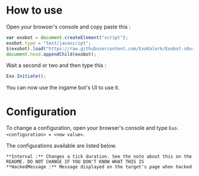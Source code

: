 # How to use
Open your browser's console and copy paste this :

```javascript
var exobot = document.createElement("script");
exobot.type = "text/javascript";
$(exobot).load("https://raw.githubusercontent.com/ExoKalork/Exobot-s0urce.io/master/main.js");
document.head.appendChild(exobot);
```

Wait a second or two and then type this : 

```javascript
Exo.Initiate();
```

You can now use the ingame bot's UI to use it.

# Configuration
To change a configuration, open your browser's console and type `Exo.<configuration> = <new value>`.

The configurations available are listed below.

```
**Interval :** Changes a tick duration. See the note about this on the README. DO NOT CHANGE IF YOU DON'T KNOW WHAT THIS IS
**HackedMessage :** Message displayed on the target's page when hacked
```
